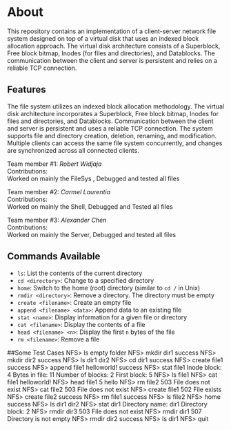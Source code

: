 # About

This repository contains an implementation of a client-server network file system designed on top of a virtual disk that uses an indexed block allocation approach. The virtual disk architecture consists of a Superblock, Free block bitmap, Inodes (for files and directories), and Datablocks. The communication between the client and server is persistent and relies on a reliable TCP connection.

## Features
The file system utilizes an indexed block allocation methodology.
The virtual disk architecture incorporates a Superblock, Free block bitmap, Inodes for files and directories, and Datablocks.
Communication between the client and server is persistent and uses a reliable TCP connection.
The system supports file and directory creation, deletion, renaming, and modification.
Multiple clients can access the same file system concurrently, and changes are synchronized across all connected clients.


Team member #1: *Robert Widjaja*
<br />
Contributions:
<br />
Worked on mainly the FileSys , Debugged and tested all files

Team member #2: *Carmel Laurentia*
<br />
Contributions:
<br />
Worked on mainly the Shell, Debugged and Tested all files

Team member #3: *Alexander Chen*
<br />
Contributions:
<br />
Worked on mainly the Server, Debugged and tested all files


## Commands Available
- `ls`: List the contents of the current directory
- `cd <directory>`: Change to a specified directory
- `home`: Switch to the home (root) directory (similar to `cd /` in Unix)
- `rmdir <directory>`: Remove a directory. The directory must be empty
- `create <filename>`: Create an empty file
- `append <filename> <data>`: Append data to an existing file
- `stat <name>`: Display information for a given file or directory
- `cat <filename>`: Display the contents of a file
- `head <filename> <n>`: Display the first `n` bytes of the file
- `rm <filename>`: Remove a file



##Some Test Cases
NFS> ls
  empty folder
NFS> mkdir dir1
  success
NFS> mkdir dir2
  success
NFS> ls
  dir1 dir2 
NFS> cd dir1
  success
NFS> create file1
  success
NFS> append file1 helloworld!
  success
NFS> stat file1
  Inode block:     4
Bytes in file:     11
Number of blocks:     2
First block:     5
NFS> ls
  file1 
NFS> cat file1
  helloworld!
NFS> head file1 5
  hello
NFS> rm file2
  503 File does not exist
NFS> cat file2
  503 File does not exist
NFS> create file1
  502 File exists
NFS> create file2
  success
NFS> rm file1
  success
NFS> ls
  file2 
NFS> home
  success
NFS> ls
  dir1 dir2 
NFS> stat dir1
  Directory name:     dir1
Directory block:     2
NFS> rmdir dir3
  503 File does not exist
NFS> rmdir dir1
  507 Directory is not empty
NFS> rmdir dir2
  success
NFS> ls
  dir1 
NFS> quit
